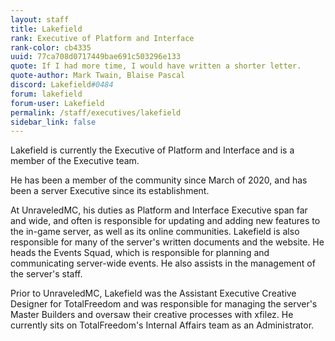 ```yaml
---
layout: staff
title: Lakefield
rank: Executive of Platform and Interface
rank-color: cb4335
uuid: 77ca708d0717449bae691c503296e133
quote: If I had more time, I would have written a shorter letter.
quote-author: Mark Twain, Blaise Pascal
discord: Lakefield#0484
forum: lakefield
forum-user: Lakefield
permalink: /staff/executives/lakefield
sidebar_link: false
---
```


Lakefield is currently the Executive of Platform and Interface and is a member of the Executive team. 

He has been a member of the community since March of 2020, and has been a server Executive since its establishment. 

At UnraveledMC, his duties as Platform and Interface Executive span far and wide, and often is responsible for updating and adding new features to the in-game server, as well as its online communities. Lakefield is also responsible for many of the server's written documents and the website. He heads the Events Squad, which is responsible for planning and communicating server-wide events. He also assists in the management of the server's staff. 

Prior to UnraveledMC, Lakefield was the Assistant Executive Creative Designer for TotalFreedom and was responsible for managing the server's Master Builders and oversaw their creative processes with xfilez. He currently sits on TotalFreedom's Internal Affairs team as an Administrator. 

